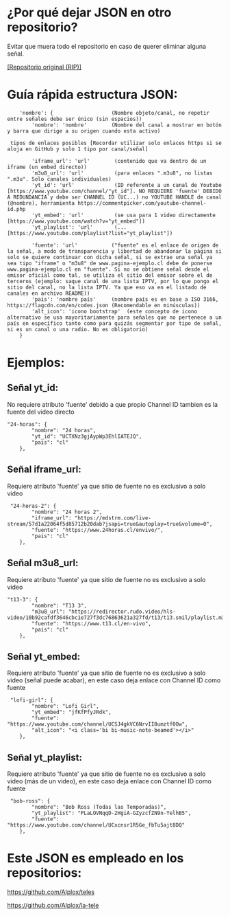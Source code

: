 # ¿Por qué dejar JSON en otro repositorio?
Evitar que muera todo el repositorio en caso de querer eliminar alguna señal.

[[Repositorio original (RIP)]](https://github.com/Alplox/tele)

# Guía rápida estructura JSON:

```
    'nombre': {                   (Nombre objeto/canal, no repetir entre señales debe ser único (sin espacios))
        'nombre': 'nombre'        (Nombre del canal a mostrar en botón y barra que dirige a su origen cuando esta activo)

 tipos de enlaces posibles [Recordar utilizar solo enlaces https si se aloja en GitHub y solo 1 tipo por canal/señal] 

        'iframe_url': 'url'        (contenido que va dentro de un iframe (un embed directo))
        'm3u8_url': 'url'          (para enlaces ".m3u8", no listas ".m3u". Solo canales individuales)
        'yt_id': 'url'             (ID referente a un canal de Youtube [https://www.youtube.com/channel/"yt_id"]. NO REQUIERE 'fuente' DEBIDO A REDUNDANCIA`y debe ser CHANNEL ID (UC...) no YOUTUBE HANDLE de canal (@nombre), herramienta https://commentpicker.com/youtube-channel-id.php
        'yt_embed': 'url'          (se usa para 1 video directamente [https://www.youtube.com/watch?v="yt_embed"])
        'yt_playlist': 'url'       (... [https://www.youtube.com/playlist?list="yt_playlist"])

        'fuente': 'url'           ("fuente" es el enlace de origen de la señal, a modo de transparencia y libertad de abandonar la página si solo se quiere continuar con dicha señal, si se extrae una señal ya sea tipo "iframe" o "m3u8" de www.pagina-ejemplo.cl debe de ponerse www.pagina-ejemplo.cl en "fuente". Si no se obtiene señal desde el emisor oficial como tal, se utiliza el sitio del emisor sobre el de terceros (ejemplo: saque canal de una lista IPTV, por lo que pongo el sitio del canal, no la lista IPTV. Ya que eso va en el listado de canales en archivo README))
        'pais': 'nombre país'     (nombre país es en base a ISO 3166, https://flagcdn.com/en/codes.json (Recomendable en minúsculas))
        'alt_icon': 'icono bootstrap'  (este concepto de icono alternativo se usa mayoritariamente para señales que no pertenece a un país en específico tanto como para quizás segmentar por tipo de señal, si es un canal o una radio. No es obligatorio)
    }

```

# Ejemplos:

## Señal yt_id:
No requiere atributo 'fuente' debido a que propio Channel ID tambien es la fuente del video directo
```
"24-horas": {
        "nombre": "24 horas",
        "yt_id": "UCTXNz3gjAypWp3EhlIATEJQ",
        "pais": "cl"
    },

```

## Señal iframe_url:
Requiere atributo 'fuente' ya que sitio de fuente no es exclusivo a solo video
```
 "24-horas-2": {
        "nombre": "24 horas 2",
        "iframe_url": "https://mdstrm.com/live-stream/57d1a22064f5d85712b20dab?jsapi=true&autoplay=true&volume=0",
        "fuente": "https://www.24horas.cl/envivo/",
        "pais": "cl"
    },
```

## Señal m3u8_url:
Requiere atributo 'fuente' ya que sitio de fuente no es exclusivo a solo video
```
"t13-3": {
        "nombre": "T13 3",
        "m3u8_url": "https://redirector.rudo.video/hls-video/10b92cafdf3646cbc1e727f3dc76863621a327fd/t13/t13.smil/playlist.m3u8",
        "fuente": "https://www.t13.cl/en-vivo",
        "pais": "cl"
    },
```

## Señal yt_embed:
Requiere atributo 'fuente' ya que sitio de fuente no es exclusivo a solo video (señal puede acabar), en este caso deja enlace con Channel ID como fuente
```
 "lofi-girl": {
        "nombre": "Lofi Girl",
        "yt_embed": "jfKfPfyJRdk",
        "fuente": "https://www.youtube.com/channel/UCSJ4gkVC6NrvII8umztf0Ow",
        "alt_icon": "<i class='bi bi-music-note-beamed'></i>"
    },
```

## Señal yt_playlist:
Requiere atributo 'fuente' ya que sitio de fuente no es exclusivo a solo video (más de un video), en este caso deja enlace con Channel ID como fuente
```
 "bob-ross": {
        "nombre": "Bob Ross (Todas las Temporadas)",
        "yt_playlist": "PLaLOVNqqD-2HgiA-GZyzcfZN9n-YelhB5",
        "fuente": "https://www.youtube.com/channel/UCxcnsr1R5Ge_fbTu5ajt8DQ"
    },
```

# Este JSON es empleado en los repositorios:

https://github.com/Alplox/teles

https://github.com/Alplox/la-tele
